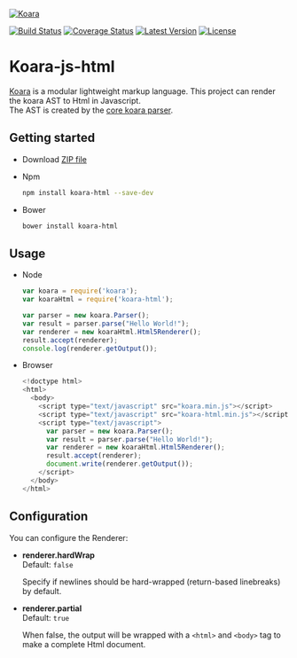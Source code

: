 [![Koara](http://www.koara.io/logo.png)](http://www.koara.io)

[![Build Status](https://img.shields.io/travis/koara/koara-js-html.svg)](https://travis-ci.org/koara/koara-js-html)
[![Coverage Status](https://img.shields.io/coveralls/koara/koara-js-html.svg)](https://coveralls.io/github/koara/koara-js-html?branch=master)
[![Latest Version](https://img.shields.io/npm/v/koara-html.svg?maxAge=2592000)]()
[![License](https://img.shields.io/badge/License-Apache%202.0-blue.svg)](https://github.com/koara/koara-js-html/blob/master/LICENSE)

# Koara-js-html
[Koara](http://www.koara.io) is a modular lightweight markup language. This project can render the koara AST to Html in Javascript.  
The AST is created by the [core koara parser](https://github.com/koara/koara-js).

## Getting started
- Download [ZIP file](https://github.com/koara/koara-js-html/archive/0.11.0.zip)
- Npm

  ```bash
  npm install koara-html --save-dev
  ```
  
- Bower

  ```xml
  bower install koara-html
  ```

## Usage
- Node

  ```js
  var koara = require('koara');
  var koaraHtml = require('koara-html');

  var parser = new koara.Parser();
  var result = parser.parse("Hello World!");
  var renderer = new koaraHtml.Html5Renderer();
  result.accept(renderer);
  console.log(renderer.getOutput());
  ```
  
- Browser
  
  ```js
  <!doctype html>
  <html>
    <body>
      <script type="text/javascript" src="koara.min.js"></script>
      <script type="text/javascript" src="koara-html.min.js"></script>
      <script type="text/javascript">
        var parser = new koara.Parser();
        var result = parser.parse("Hello World!");
        var renderer = new koaraHtml.Html5Renderer();
        result.accept(renderer);
        document.write(renderer.getOutput());
      </script>
    </body>
  </html>
  ```

## Configuration
You can configure the Renderer:
-  **renderer.hardWrap**  
   Default:	`false`
   
   Specify if newlines should be hard-wrapped (return-based linebreaks) by default.

-  **renderer.partial**  
   Default:	`true`
   
   When false, the output will be wrapped with a `<html>` and `<body>` tag to make a complete Html document.